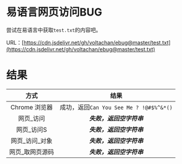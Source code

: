 # 易语言网页访问BUG
尝试在易语言中获取`test.txt`的内容吧。

URL：[https://cdn.jsdelivr.net/gh/voltachan/ebug@master/test.txt](https://cdn.jsdelivr.net/gh/voltachan/ebug@master/test.txt)

# 结果
方式 | 结果
:-: | :-: 
Chrome 浏览器|成功，返回`Can You See Me ? !@#$%^&*()`
网页_访问|***失败，返回空字符串***
网页_访问S|***失败，返回空字符串***
网页_访问_对象|***失败，返回空字符串***
网页_取网页源码|***失败，返回空字符串***

